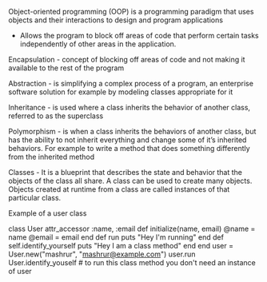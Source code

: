 Object-oriented programming (OOP) is a programming paradigm that uses objects and their interactions to design and program applications

- Allows the program to block off areas of code that perform certain tasks independently of other areas in the application.

Encapsulation - concept of blocking off areas of code and not making it available to the rest of the program

Abstraction - is simplifying a complex process of a program, an enterprise software solution for example by modeling classes appropriate for it

Inheritance - is used where a class inherits the behavior of another class, referred to as the superclass

Polymorphism - is when a class inherits the behaviors of another class, but has the ability to not inherit everything and change some of it’s inherited behaviors. For example to write a method that does something differently from the inherited method

Classes - It is a blueprint that describes the state and behavior that the objects of the class all share. A class can be used to create many objects. Objects created at runtime from a class are called instances of that particular class.

Example of a user class

class User
  attr_accessor :name, :email
  def initialize(name, email)
    @name = name
    @email = email
  end
  def run
    puts "Hey I'm running"
  end
  def self.identify_yourself
    puts "Hey I am a class method"
  end
end
user = User.new("mashrur", "mashrur@example.com")
user.run
User.identify_youself # to run this class method you don't need an instance of user 
